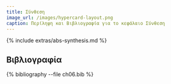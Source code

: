 ```yaml
---
title: Σύνθεση
image_url: /images/hypercard-layout.png
caption: Περίληψη και Βιβλιογραφία για το κεφάλαιο Σύνθεση
---
```


{% include extras/abs-synthesis.md %}

## Βιβλιογραφία

{% bibliography --file ch06.bib %}
